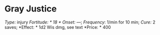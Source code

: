 ﻿---
name: Gray Justice
type: injury
fortitude: 18
onset: —
frequency: 1/min for 10 min
effect:
  "1d2 Wis dmg, see text"
cure: 2 saves
price: 400
---

# Gray Justice
 *Type:* injury
*Fortitude: * 18 * Onset:* —;  *Frequency*: 1/min for 10 min;  *Cure:* 2 saves; 
*Effect: * 1d2 Wis dmg, see text
*Price: * 400